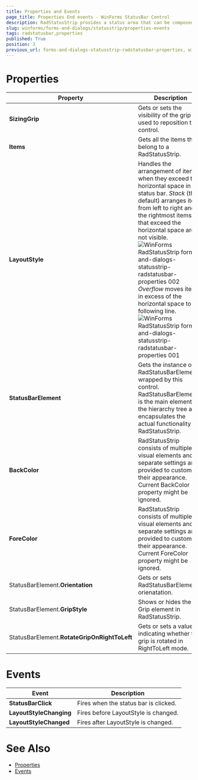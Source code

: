 ```yaml
---
title: Properties and Events
page_title: Properties End events - WinForms StatusBar Control
description: RadStatusStrip provides a status area that can be composed of any number of RadElement types - buttons, repeat buttons, image buttons, labels, panels, progress bars and separators.
slug: winforms/forms-and-dialogs/statusstrip/properties-events
tags: radstatusbar,properties
published: True
position: 3
previous_url: forms-and-dialogs-statusstrip-radstatusbar-properties, winforms/forms-and-dialogs/statusstrip/radstatusbar-properties
---
```


# Properties

|Property|Description|
|----|----|
|__SizingGrip__|Gets or sets the visibility of the grip used to reposition the control.|
|__Items__|Gets all the items that belong to a RadStatusStrip.|
|__LayoutStyle__|Handles the arrangement of items when they exceed the horizontal space in the status bar. *Stack* (the default) arranges items from left to right and the rightmost items that exceed the horizontal space are not visible. </br> ![WinForms RadStatusStrip forms-and-dialogs-statusstrip-radstatusbar-properties 002](images/forms-and-dialogs-statusstrip-radstatusbar-properties002.png)   </br> *Overflow* moves items in excess of the horizontal space to the following line.</br>![WinForms RadStatusStrip forms-and-dialogs-statusstrip-radstatusbar-properties 001](images/forms-and-dialogs-statusstrip-radstatusbar-properties001.png)|
|__StatusBarElement__|Gets the instance of RadStatusBarElement wrapped by this control. RadStatusBarElement is the main element in the hierarchy tree and encapsulates the actual functionality of RadStatusStrip.|
|__BackColor__|RadStatusStrip consists of multiple visual elements and separate settings are provided to customize their appearance. Current BackColor property might be ignored.|
|__ForeColor__|RadStatusStrip consists of multiple visual elements and separate settings are provided to customize their appearance. Current ForeColor property might be ignored.|
|StatusBarElement.__Orientation__|Gets or sets RadStatusBarElement's orienatation.|
|StatusBarElement.__GripStyle__|Shows or hides the Grip element in RadStatusStrip.|
|StatusBarElement.__RotateGripOnRightToLeft__|Gets or sets a value indicating whether the grip is rotated in RightToLeft mode.|

# Events

|Event|Description|
|----|----|
|__StatusBarClick__|Fires when the status bar is clicked.|
|__LayoutStyleChanging__|Fires before LayoutStyle is changed.|
|__LayoutStyleChanged__|Fires after LayoutStyle is changed.|

# See Also

* [Properties](https://docs.telerik.com/devtools/winforms/api/telerik.wincontrols.ui.radstatusstrip.html#properties)
* [Events](https://docs.telerik.com/devtools/winforms/api/telerik.wincontrols.ui.radstatusstrip.html#events)

